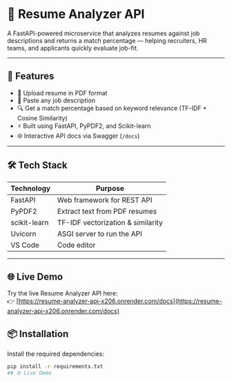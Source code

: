 # 📄 Resume Analyzer API

A FastAPI-powered microservice that analyzes resumes against job descriptions and returns a match percentage — helping recruiters, HR teams, and applicants quickly evaluate job-fit.

---

## 🚀 Features

- 📂 Upload resume in PDF format
- 📄 Paste any job description
- 🔍 Get a match percentage based on keyword relevance (TF-IDF + Cosine Similarity)
- ⚡ Built using FastAPI, PyPDF2, and Scikit-learn
- 🌐 Interactive API docs via Swagger (`/docs`)

---

## 🛠️ Tech Stack

| Technology      | Purpose                          |
|-----------------|----------------------------------|
| FastAPI         | Web framework for REST API       |
| PyPDF2          | Extract text from PDF resumes    |
| scikit-learn    | TF-IDF vectorization & similarity|
| Uvicorn         | ASGI server to run the API       |
| VS Code         | Code editor                      |

---
## 🌐 Live Demo

Try the live Resume Analyzer API here:  
👉 [https://resume-analyzer-api-x206.onrender.com/docs](https://resume-analyzer-api-x206.onrender.com/docs)

## 📦 Installation

Install the required dependencies:

```bash
pip install -r requirements.txt
## 🌐 Live Demo
